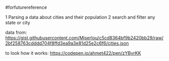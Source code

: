 #forfuturereference

1 Parsing a data about cities and their population
2 search and filter any state or city

data from:  https://gist.githubusercontent.com/Miserlou/c5cd8364bf9b2420bb29/raw/2bf258763cdddd704f8ffd3ea9a3e81d25e2c6f6/cities.json

to look how it works: https://codepen.io/ahmet422/pen/zYBvrKK